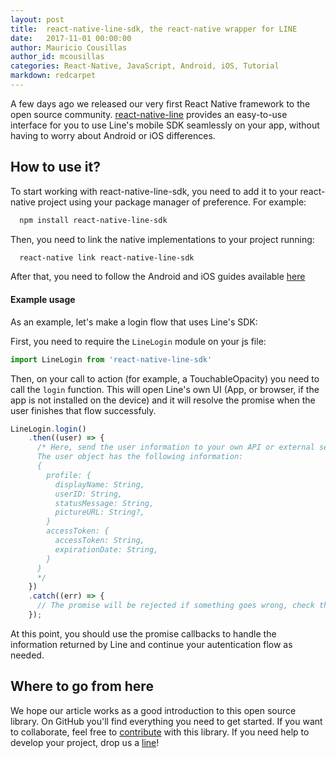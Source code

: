 ```yaml
---
layout: post
title:  react-native-line-sdk, the react-native wrapper for LINE
date:   2017-11-01 00:00:00
author: Mauricio Cousillas
author_id: mcousillas
categories: React-Native, JavaScript, Android, iOS, Tutorial
markdown: redcarpet
---
```


A few days ago we released our very first React Native framework to the open source community.
[react-native-line](https://github.com/Xmartlabs/react-native-line) provides an easy-to-use interface for you to use Line's mobile SDK seamlessly on your app, without having to worry about Android or iOS differences.

## How to use it?
To start working with react-native-line-sdk, you need to add it to your react-native project using your package manager of preference.
For example:
```bash
  npm install react-native-line-sdk
```

Then, you need to link the native implementations to your project running:
```bash
  react-native link react-native-line-sdk
```

After that, you need to follow the Android and iOS guides available [here](https://github.com/xmartlabs/react-native-line#installation)

#### Example usage
As an example, let's make a login flow that uses Line's SDK:

First, you need to require the `LineLogin` module on your js file:
```javascript
import LineLogin from 'react-native-line-sdk'
```

Then, on your call to action (for example, a TouchableOpacity) you need to call the `login` function. This will open Line's own UI (App, or browser, if the app is not installed on the device) and it will resolve the promise when the user finishes that flow successfuly.

```javascript
LineLogin.login()
    .then((user) => {
      /* Here, send the user information to your own API or external service for autentication.
      The user object has the following information:
      {
        profile: {
          displayName: String,
          userID: String,
          statusMessage: String,
          pictureURL: String?,
        }
        accessToken: {
          accessToken: String,
          expirationDate: String,
        }
      }
      */
    })
    .catch((err) => {
      // The promise will be rejected if something goes wrong, check the error message for more information.
    });
```
At this point, you should use the promise callbacks to handle the information returned by Line and continue your autentication flow as needed.

## Where to go from here
We hope our article works as a good introduction to this open source library. On GitHub you'll find everything you need to get started. If you want to collaborate, feel free to [contribute](https://github.com/xmartlabs/react-native-line) with this library. If you need help to develop your project, drop us a [line](hi@xmartlabs.com)!

